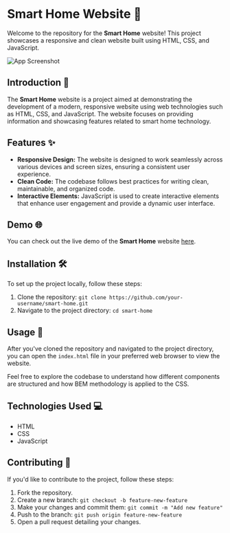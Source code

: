 # Smart Home Website 🏡

Welcome to the repository for the **Smart Home** website! This project showcases a responsive and clean website built using HTML, CSS, and JavaScript.

![App Screenshot](https://i.postimg.cc/WzXxgQdF/smarthome-1980.jpg)

## Introduction 🌟

The **Smart Home** website is a project aimed at demonstrating the development of a modern, responsive website using web technologies such as HTML, CSS, and JavaScript. The website focuses on providing information and showcasing features related to smart home technology.

## Features ✨

- **Responsive Design:** The website is designed to work seamlessly across various devices and screen sizes, ensuring a consistent user experience.
- **Clean Code:** The codebase follows best practices for writing clean, maintainable, and organized code.
- **Interactive Elements:** JavaScript is used to create interactive elements that enhance user engagement and provide a dynamic user interface.

## Demo 🌐

You can check out the live demo of the **Smart Home** website [here](https://gmsakibursabbir.github.io/smart-home/).

## Installation 🛠️

To set up the project locally, follow these steps:

1. Clone the repository: `git clone https://github.com/your-username/smart-home.git`
2. Navigate to the project directory: `cd smart-home`

## Usage 🚀

After you've cloned the repository and navigated to the project directory, you can open the `index.html` file in your preferred web browser to view the website.

Feel free to explore the codebase to understand how different components are structured and how BEM methodology is applied to the CSS.

## Technologies Used 💻

- HTML
- CSS 
- JavaScript

## Contributing 🤝

If you'd like to contribute to the project, follow these steps:

1. Fork the repository.
2. Create a new branch: `git checkout -b feature-new-feature`
3. Make your changes and commit them: `git commit -m "Add new feature"`
4. Push to the branch: `git push origin feature-new-feature`
5. Open a pull request detailing your changes.

